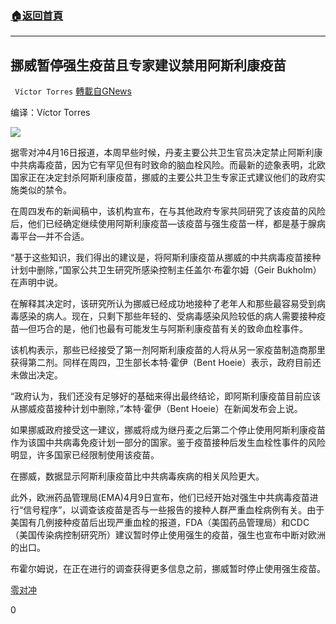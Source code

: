 ###  [:house:返回首頁](https://github.com/ourhimalayas/txt)
---

## 挪威暂停强生疫苗且专家建议禁用阿斯利康疫苗
` Víctor Torres` [轉載自GNews](https://gnews.org/zh-hans/1100596/)

编译：Víctor Torres

![]()![](https://gnews.org/wp-content/uploads/2021/04/56931482_509.jpg)

据零对冲4月16日报道，本周早些时候，丹麦主要公共卫生官员决定禁止阿斯利康中共病毒疫苗，因为它有罕见但有时致命的脑血栓风险。而最新的迹象表明，北欧国家正在决定封杀阿斯利康疫苗，挪威的主要公共卫生专家正式建议他们的政府实施类似的禁令。

在周四发布的新闻稿中，该机构宣布，在与其他政府专家共同研究了该疫苗的风险后，他们已经确定继续使用阿斯利康疫苗—该疫苗与强生疫苗一样，都是基于腺病毒平台—并不合适。

“基于这些知识，我们得出的建议是，将阿斯利康疫苗从挪威的中共病毒疫苗接种计划中删除，”国家公共卫生研究所感染控制主任盖尔·布霍尔姆（Geir Bukholm）在声明中说。

在解释其决定时，该研究所认为挪威已经成功地接种了老年人和那些最容易受到病毒感染的病人。现在，只剩下那些年轻的、受病毒感染风险较低的病人需要接种疫苗—但巧合的是，他们也最有可能发生与阿斯利康疫苗有关的致命血栓事件。

该机构表示，那些已经接受了第一剂阿斯利康疫苗的人将从另一家疫苗制造商那里获得第二剂。同样在周四，卫生部长本特·霍伊（Bent Hoeie）表示，政府目前还未做出决定。

“政府认为，我们还没有足够好的基础来得出最终结论，即阿斯利康疫苗目前应该从挪威疫苗接种计划中删除，”本特·霍伊（Bent Hoeie）在新闻发布会上说。

如果挪威政府接受这一建议，挪威将成为继丹麦之后第二个停止使用阿斯利康疫苗作为该国中共病毒免疫计划一部分的国家。鉴于疫苗接种后发生血栓性事件的风险明显，许多国家已经限制使用该疫苗。

在挪威，数据显示阿斯利康疫苗比中共病毒疾病的相关风险更大。

此外，欧洲药品管理局(EMA)4月9日宣布，他们已经开始对强生中共病毒疫苗进行“信号程序”，以调查该疫苗是否与一些报告的接种人群严重血栓病例有关。由于美国有几例接种疫苗后出现严重血栓的报道，FDA（美国药品管理局）和CDC（美国传染病控制研究所）建议暂时停止使用强生的疫苗，强生也宣布中断对欧洲的出口。

布霍尔姆说，在正在进行的调查获得更多信息之前，挪威暂时停止使用强生疫苗。

[零对冲](https://www.zerohedge.com/covid-19/norways-health-experts-recommend-banning-astrazeneca-jab-nordics-get-cold-feet)

0
